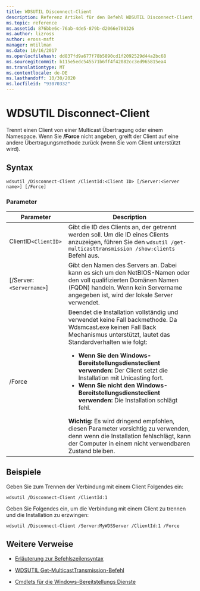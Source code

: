```yaml
---
title: WDSUTIL Disconnect-Client
description: Referenz Artikel für den Befehl WDSUTIL Disconnect-Client, der einen Client von einer Multicast Übertragung oder einem Namespace trennt.
ms.topic: reference
ms.assetid: 876bbe6c-76ab-4de5-879b-d2066e700326
ms.author: lizross
author: eross-msft
manager: mtillman
ms.date: 10/16/2017
ms.openlocfilehash: dd837fd9a677f78b5890cd1f2092529d44a2bc68
ms.sourcegitcommit: b115e5edc545571b6ff4f42082cc3ed965815ea4
ms.translationtype: MT
ms.contentlocale: de-DE
ms.lasthandoff: 10/30/2020
ms.locfileid: "93070332"
---
```

# <a name="wdsutil-disconnect-client"></a>WDSUTIL Disconnect-Client

Trennt einen Client von einer Multicast Übertragung oder einem Namespace. Wenn Sie **/Force** nicht angeben, greift der Client auf eine andere Übertragungsmethode zurück (wenn Sie vom Client unterstützt wird).

## <a name="syntax"></a>Syntax

```
wdsutil /Disconnect-Client /ClientId:<Client ID> [/Server:<Server name>] [/Force]
```

### <a name="parameters"></a>Parameter

| Parameter | Description |
|--|--|
| ClientID`<ClientID>` | Gibt die ID des Clients an, der getrennt werden soll. Um die ID eines Clients anzuzeigen, führen Sie den `wdsutil /get-multicasttransmission /show:clients` Befehl aus. |
| [/Server:`<Servername>`] | Gibt den Namen des Servers an. Dabei kann es sich um den NetBIOS-Namen oder den voll qualifizierten Domänen Namen (FQDN) handeln. Wenn kein Servername angegeben ist, wird der lokale Server verwendet. |
| /Force | Beendet die Installation vollständig und verwendet keine Fall backmethode. Da Wdsmcast.exe keinen Fall Back Mechanismus unterstützt, lautet das Standardverhalten wie folgt:<ul><li>**Wenn Sie den Windows-Bereitstellungsdiensteclient verwenden:** Der Client setzt die Installation mit Unicasting fort.</li><li>**Wenn Sie nicht den Windows-Bereitstellungsdiensteclient verwenden:** Die Installation schlägt fehl.</li></ul>**Wichtig:** Es wird dringend empfohlen, diesen Parameter vorsichtig zu verwenden, denn wenn die Installation fehlschlägt, kann der Computer in einem nicht verwendbaren Zustand bleiben. |

## <a name="examples"></a>Beispiele

Geben Sie zum Trennen der Verbindung mit einem Client Folgendes ein:

```
wdsutil /Disconnect-Client /ClientId:1
```

Geben Sie Folgendes ein, um die Verbindung mit einem Client zu trennen und die Installation zu erzwingen:

```
wdsutil /Disconnect-Client /Server:MyWDSServer /ClientId:1 /Force
```

## <a name="additional-references"></a>Weitere Verweise

- [Erläuterung zur Befehlszeilensyntax](command-line-syntax-key.md)

- [WDSUTIL Get-MulticastTransmission-Befehl](wdsutil-get-multicasttransmission.md)

- [Cmdlets für die Windows-Bereitstellungs Dienste](/powershell/module/wds)
